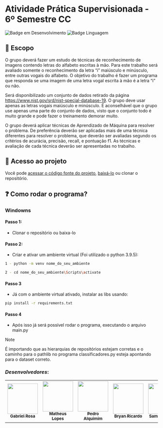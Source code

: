 # Atividade Prática Supervisionada - 6º Semestre CC

![Badge em Desenvolvimento](http://img.shields.io/static/v1?label=STATUS&message=EM%20DESENVOLVIMENTO&color=GREEN&style=for-the-badge)
![Badge Linguagem](https://img.shields.io/badge/Python-FFD43B?style=for-the-badge&logo=python&logoColor=blue)

## 🐍 Escopo

O grupo deverá fazer um estudo de técnicas de reconhecimento de imagens
contendo letras do alfabeto escritas à mão. Para este trabalho será avaliado
somente o reconhecimento da letra “i” maiúsculo e minúsculo, entre outras vogais do
alfabeto. O objetivo do trabalho é fazer um programa que responda se uma imagem
de uma letra vogal escrita à mão é a letra “i” ou não.

Será disponibilizado um conjunto de dados retirado da página
https://www.nist.gov/srd/nist-special-database-19. O grupo deve usar apenas as
letras vogais maiúsculo e minúsculo. É aconselhável que o grupo use apenas uma
parte do conjunto de dados, visto que o conjunto todo é muito grande e pode fazer o
treinamento demorar muito.

O grupo deverá aplicar técnicas de Aprendizado de Máquina para resolver o
problema. De preferência deverão ser aplicadas mais de uma técnica diferentes para
resolver o problema, que deverão ser avaliadas segundo os critérios de acurácia,
precisão, recall, e pontuação f1.
As técnicas e avaliação de cada técnica deverão ser apresentadas no trabalho.

## 📁 Acesso ao projeto

Você pode [acessar o código fonte do projeto](https://github.com/gfreitasrosa/APS-PI-6SEM/tree/main), [baixá-lo](https://github.com/gfreitasrosa/APS-PI-6SEM/archive/refs/heads/main.zip) ou clonar o repositório.

## ❓ Como rodar o programa?

### Windowns

#### Passo 1:
  -  Clonar o repositório ou baixa-lo
#### Passo 2:
  -  Criar e ativar um ambiente virtual (Foi utilizado o python 3.9.5):
 
  ```bash
  1 - python -m venv nome_do_seu_ambiente
  
  2 - cd nome_do_seu_ambiente\Scripts\activate
  ```
#### Passo 3
  - Já com o ambiente virtual ativado, instalar as libs usando:

  ```bash
  pip install -r requirements.txt
  ```
#### Passo 4
  - Após isso já será possível rodar o programa, executando o arquivo main.py

>[!NOTE]
   >
   >É importando que as hierarquias de repositórios estejam corretas e o caminho para o pathlib no programa classificadores.py esteja apontando para o dataset correto.

### *Desenvolvedores*:

<table align="center">
  <tr>
    <td align="center"><a href="https://github.com/gfreitasrosa"><img src="https://avatars.githubusercontent.com/u/81601748?v=4" width="100px;" alt=""/><br /><sub><b>Gabriel Rosa</b></sub></a><br /><a href="https://github.com/gfreitasrosa/APS-PI-6SEM/commits?author=gfreitasrosa"</td>
    <td align="center"><a href="https://github.com/liviaclima"><img src="https://avatars.githubusercontent.com/u/93229166?v=4" width="100px;" alt="" title="calvo aos 20"/><br /><sub><b>Matheus Lopes</b></sub></a><br /><a href="https://github.com/gfreitasrosa/APS-PI-6SEM/commits?author=liviaclima"</td>
    <td align="center"><a href="https://github.com/GabrielTSouza28"><img src="https://avatars.githubusercontent.com/u/89994181?v=4" width="100px;" alt=""/><br /><sub><b>Pedro Alquimim</b></sub></a><br /><a href="https://github.com/gfreitasrosa/APS-PI-6SEM/commits?author=GabrielTSouza28" </td>
    <td align="center"><a href="https://github.com/Bryanow"><img src="https://avatars.githubusercontent.com/u/91998706?v=4" width="100px;" alt=""/><br /><sub><b>Bryan Ricardo</b></sub></a><br /><a href="https://github.com/gfreitasrosa/APS-3/commits?author=Bryanow"</td>
    <td align="center"><a href="https://github.com/SamuelQNunes"><img src="https://avatars.githubusercontent.com/u/115753584?v=4" width="100px;" alt=""/><br /><sub><b>Samuel Nunes</b></sub></a><br /><a href="https://github.com/gfreitasrosa/APS-3/commits?author=Bryanow"</td>
  </tr>
</table>
